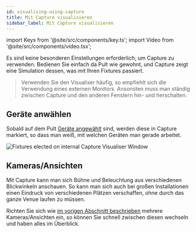 ```yaml
---
id: visualising-using-capture
title: Mit Capture visualisieren
sidebar_label: Mit Capture visualisieren
---
```


import Keys from '@site/src/components/key.ts';
import Video from '@site/src/components/video.tsx';

Es sind keine besonderen Einstellungen erforderlich, um Capture zu
verwenden. Bedienen Sie einfach da Pult wie gewohnt, und Capture zeigt
eine Simulation dessen, was mit Ihren Fixtures passiert.

>Verwenden Sie den Visualiser häufig, so empfiehlt sich die Verwendung eines externen Monitors. Ansonsten muss man ständig zwischen Capture und den anderen Fenstern hin- und herschalten.

## Geräte anwählen

Sobald auf dem Pult [Geräte angewählt](../controlling-fixtures.md#dimmer-und-geräte-zum-steuern-auswählen) sind, werden diese in Capture
markiert, so dass man weiß, mit welchen Geräten man gerade arbeitet.

![Fixtures elected on internal Capture Visualiser Window](/docs/images/Fixtures-elected-on-internal-Capture-Visualiser-Window.png)

## Kameras/Ansichten

Mit Capture kann man sich Bühne und Beleuchtung aus verschiedenen
Blickwinkeln anschauen. So kann man sich auch bei großen Installationen
einen Eindruck von verschiedenen Plätzen verschaffen, ohne durch das
ganze Venue laufen zu müssen.

Richten Sie sich wie [im vorigen Abschnitt beschrieben](setting-up-the-rig.md#kameras-einrichten-ansichten) mehrere
Kameras/Ansichten ein, so können Sie schnell zwischen diesen wechseln
und haben alles im Überblick.
